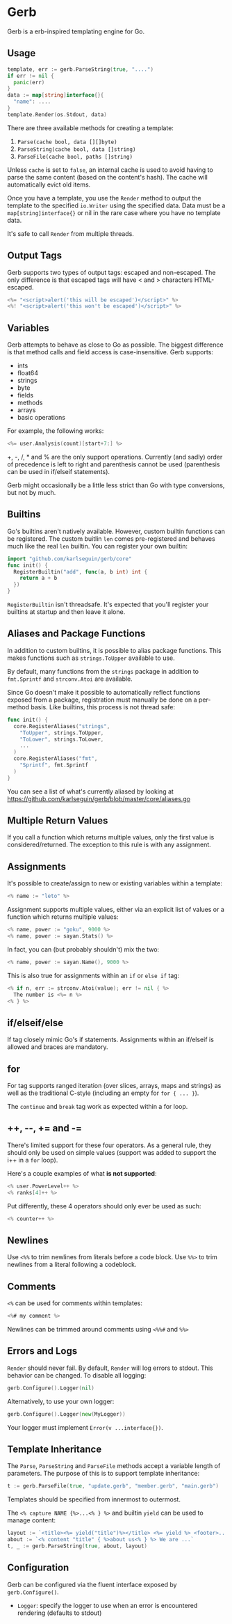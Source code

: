 # Gerb
Gerb is a erb-inspired templating engine for Go.

## Usage

```go
template, err := gerb.ParseString(true, "....")
if err != nil {
  panic(err)
}
data := map[string]interface{}{
  "name": ....
}
template.Render(os.Stdout, data)
```

There are three available methods for creating a template:

1. `Parse(cache bool, data [][]byte)`
2. `ParseString(cache bool, data []string)`
3. `ParseFile(cache bool, paths []string)`

Unless `cache` is set to `false`, an internal cache is used to avoid having
to parse the same content (based on the content's hash). The cache will
automatically evict old items.

Once you have a template, you use the `Render` method to output the template
to the specified `io.Writer` using the specified data. Data must be a
`map[string]interface{}` or nil in the rare case where you have no template data.

It's safe to call `Render` from multiple threads.

## Output Tags
Gerb supports two types of output tags: escaped and non-escaped. The only difference
is that escaped tags will have < and > characters HTML-escaped.

```go
<%= "<script>alert('this will be escaped')</script>" %>
<%! "<script>alert('this won't be escaped')</script>" %>
```

## Variables
Gerb attempts to behave as close to Go as possible. The biggest difference is that
method calls and field access is case-insensitive. Gerb supports:

* ints
* float64
* strings
* byte
* fields
* methods
* arrays
* basic operations

For example, the following works:

```go
<%= user.Analysis(count)[start+7:] %>
```

+, -, /, * and % are the only support operations. Currently (and sadly) order of
precedence is left to right and parenthesis cannot be used (parenthesis can be
used in if/elseif statements).

Gerb might occasionally be a little less strict than Go with type conversions,
but not by much.

## Builtins
Go's builtins aren't natively available. However, custom builtin functions can
be registered. The custom buitlin `len` comes pre-registered and behaves much
like the real `len` builtin. You can register your own builtin:

```go
import "github.com/karlseguin/gerb/core"
func init() {
  RegisterBuiltin("add", func(a, b int) int {
    return a + b
  })
}
```

`RegisterBuiltin` isn't threadsafe. It's expected that you'll register your builtins
at startup and then leave it alone.

## Aliases and Package Functions
In addition to custom builtins, it is possible to alias package functions. This
makes functions such as `strings.ToUpper` available to use.

By default, many functions from the `strings` package in addition to
`fmt.Sprintf` and `strconv.Atoi` are available.

Since Go doesn't make it possible to automatically reflect functions exposed from
a package, registration must manually be done on a per-method basis. Like
builtins, this process is not thread safe:

```go
func init() {
  core.RegisterAliases("strings",
    "ToUpper", strings.ToUpper,
    "ToLower", strings.ToLower,
    ...
  )
  core.RegisterAliases("fmt",
    "Sprintf", fmt.Sprintf
  )
}
```

You can see a list of what's currently aliased by looking at
<https://github.com/karlseguin/gerb/blob/master/core/aliases.go>

## Multiple Return Values
If you call a function which returns multiple values, only the first value is
considered/returned. The exception to this rule is with any assignment.

## Assignments
It's possible to create/assign to new or existing variables within a template:

```go
<% name := "leto" %>
```

Assignment supports multiple values, either via an explicit list of values or
a function which returns multiple values:

```go
<% name, power := "goku", 9000 %>
<% name, power := sayan.Stats() %>
```

In fact, you can (but probably shouldn't) mix the two:

```go
<% name, power := sayan.Name(), 9000 %>
```

This is also true for assignments within an `if` or `else if` tag:

```go
<% if n, err := strconv.Atoi(value); err != nil { %>
  The number is <%= n %>
<% } %>
```

## if/elseif/else
If tag closely mimic Go's if statements. Assignments within an if/elseif
is allowed and braces are mandatory.

## for
For tag supports ranged iteration (over slices, arrays, maps and strings)
as well as the traditional C-style (including an empty for `for { ... }`).

The `continue` and `break` tag work as expected within a for loop.

## ++, --, += and -=
There's limited support for these four operators. As a general rule, they should
only be used on simple values (support was added to support the i++ in a `for`
loop).

Here's a couple examples of what **is not supported**:

```go
<% user.PowerLevel++ %>
<% ranks[4]++ %>
```

Put differently, these 4 operators should only ever be used as such:

```go
<% counter++ %>
```

## Newlines
Use `<%%` to trim newlines from literals before a code block. Use `%%>` to trim newlines from a literal following a codeblock.

## Comments
`<%` can be used for comments within templates:

```go
<%# my comment %>
```

Newlines can be trimmed around comments using `<%%#` and `%%>`

## Errors and Logs
`Render` should never fail. By default, `Render` will log errors to stdout. This
behavior can be changed. To disable all logging:

```go
gerb.Configure().Logger(nil)
```

Alternatively, to use your own logger:

```go
gerb.Configure().Logger(new(MyLogger))
```

Your logger must implement `Error(v ...interface{})`.

## Template Inheritance
The `Parse`, `ParseString` and `ParseFile` methods accept a variable length
of parameters. The purpose of this is to support template inheritance:

```go
t := gerb.ParseFile(true, "update.gerb", "member.gerb", "main.gerb")
```

Templates should be specified from innermost to outermost.

The `<% capture NAME {%>...<% } %>` and builtin `yield` can be used to manage
content:

```go
layout := `<title><%= yield("title")%></title> <%= yield %> <footer>...</footer>`
about := `<% content "title" { %>about us<% } %> We are ...`
t, _ := gerb.ParseString(true, about, layout)
```

## Configuration
Gerb can be configured via the fluent interface exposed by `gerb.Configure()`.

- `Logger`: specify the logger to use when an error is encountered rendering
(defaults to stdout)
